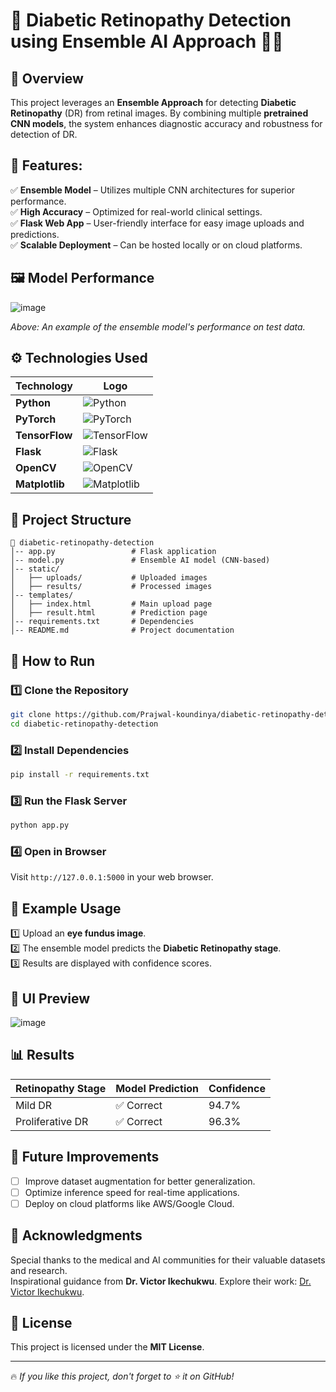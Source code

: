 # 🏥 Diabetic Retinopathy Detection using Ensemble AI Approach 🧠🔬

## 📌 Overview
This project leverages an **Ensemble Approach** for detecting **Diabetic Retinopathy** (DR) from retinal images. By combining multiple **pretrained CNN models**, the system enhances diagnostic accuracy and robustness for detection of DR. 

## 🚀 Features:
✅ **Ensemble Model** – Utilizes multiple CNN architectures for superior performance.  
✅ **High Accuracy** – Optimized for real-world clinical settings.  
✅ **Flask Web App** – User-friendly interface for easy image uploads and predictions.  
✅ **Scalable Deployment** – Can be hosted locally or on cloud platforms.  

## 🖼️ Model Performance
![image](https://github.com/Prajwal-koundinya/diabetic-retinopathy-detection/assets/model-performance.png)

*Above: An example of the ensemble model's performance on test data.*

## ⚙️ **Technologies Used**

| **Technology**       | **Logo**                                                                                  |
|-----------------------|-------------------------------------------------------------------------------------------|
| **Python**           | ![Python](https://img.shields.io/badge/Python-3776AB?style=for-the-badge&logo=python&logoColor=white) |
| **PyTorch**          | ![PyTorch](https://img.shields.io/badge/PyTorch-EE4C2C?style=for-the-badge&logo=pytorch&logoColor=white) |
| **TensorFlow**       | ![TensorFlow](https://img.shields.io/badge/TensorFlow-FF6F00?style=for-the-badge&logo=tensorflow&logoColor=white) |
| **Flask**            | ![Flask](https://img.shields.io/badge/Flask-000000?style=for-the-badge&logo=flask&logoColor=white) |
| **OpenCV**           | ![OpenCV](https://img.shields.io/badge/OpenCV-5C3EE8?style=for-the-badge&logo=opencv&logoColor=white) |
| **Matplotlib**       | ![Matplotlib](https://img.shields.io/badge/Matplotlib-11557C?style=for-the-badge&logo=python&logoColor=white) |

## 📂 Project Structure
```
📁 diabetic-retinopathy-detection
│-- app.py                 # Flask application
│-- model.py               # Ensemble AI model (CNN-based)
│-- static/
│   ├── uploads/           # Uploaded images
│   ├── results/           # Processed images
│-- templates/
│   ├── index.html         # Main upload page
│   ├── result.html        # Prediction page
│-- requirements.txt       # Dependencies
│-- README.md              # Project documentation
```

## 🎯 How to Run
### 1️⃣ Clone the Repository
```bash
git clone https://github.com/Prajwal-koundinya/diabetic-retinopathy-detection.git
cd diabetic-retinopathy-detection
```

### 2️⃣ Install Dependencies
```bash
pip install -r requirements.txt
```

### 3️⃣ Run the Flask Server
```bash
python app.py
```

### 4️⃣ Open in Browser
Visit `http://127.0.0.1:5000` in your web browser.

## 📌 Example Usage
1️⃣ Upload an **eye fundus image**.  
2️⃣ The ensemble model predicts the **Diabetic Retinopathy stage**.  
3️⃣ Results are displayed with confidence scores.  

## 🎨 UI Preview
![image](https://github.com/Prajwal-koundinya/diabetic-retinopathy-detection/assets/ui-preview.png)

## 📊 Results
| Retinopathy Stage | Model Prediction | Confidence |
|-------------------|-----------------|------------|
| Mild DR          | ✅ Correct       | 94.7% |
| Proliferative DR | ✅ Correct       | 96.3% |

## 📖 Future Improvements
- [ ] Improve dataset augmentation for better generalization.
- [ ] Optimize inference speed for real-time applications.
- [ ] Deploy on cloud platforms like AWS/Google Cloud.

## 🤝 **Acknowledgments**
Special thanks to the medical and AI communities for their valuable datasets and research.  
Inspirational guidance from **Dr. Victor Ikechukwu**. Explore their work: [Dr. Victor Ikechukwu](https://github.com/Victor-Ikechukwu). 

## 📜 License
This project is licensed under the **MIT License**.

---
🔥 *If you like this project, don't forget to ⭐ it on GitHub!*

